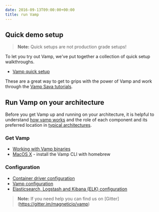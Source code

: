 ```yaml
---
date: 2016-09-13T09:00:00+00:00
title: run Vamp
---
```


## Quick demo setup

>**Note:** Quick setups are not production grade setups!

To let you try out Vamp, we've put together a collection of quick setup walkthroughs.   

* [Vamp quick setup](/resources/run-vamp/quick-setup/)

These are a great way to get to grips with the power of Vamp and work through the [Vamp Sava tutorials](/try-vamp/sava-tutorials).

## Run Vamp on your architecture

Before you get Vamp up and running on your architecture, it is helpful to understand [how vamp works](/resources/how-vamp-works/) and the role of each component and its preferred location in [typical architectures](/resources/how-vamp-works/example-architectures/).

### Get Vamp

* [Working with Vamp binaries](vamp-binaries/)
* [MacOS X](osx) - install the Vamp CLI with homebrew

### Configuration

* [Container driver configuration](container-drivers/)
* [Vamp configuration](vamp-configuration/)
* [Elasticsearch, Logstash and Kibana (ELK) configuration](elastic-configuration/) 

>**Note:** If you need help you can find us on [Gitter] (https://gitter.im/magneticio/vamp)